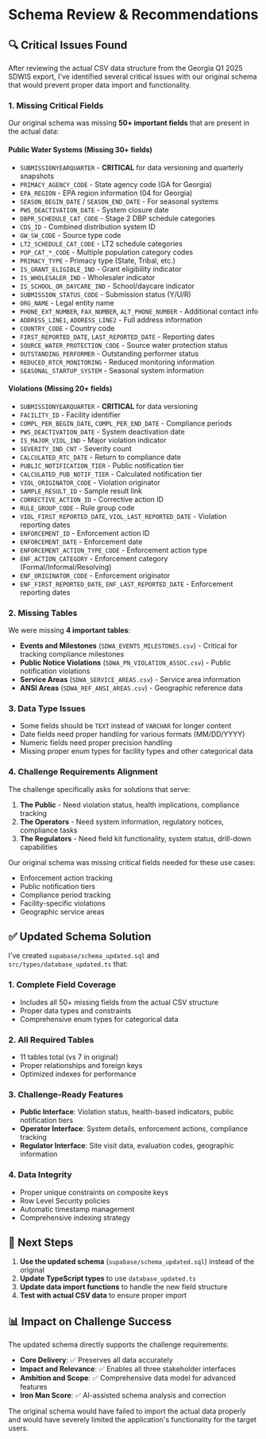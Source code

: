 # Schema Review & Recommendations

## 🔍 **Critical Issues Found**

After reviewing the actual CSV data structure from the Georgia Q1 2025 SDWIS export, I've identified several critical issues with our original schema that would prevent proper data import and functionality.

### **1. Missing Critical Fields**

Our original schema was missing **50+ important fields** that are present in the actual data:

#### **Public Water Systems (Missing 30+ fields)**
- `SUBMISSIONYEARQUARTER` - **CRITICAL** for data versioning and quarterly snapshots
- `PRIMACY_AGENCY_CODE` - State agency code (GA for Georgia)
- `EPA_REGION` - EPA region information (04 for Georgia)
- `SEASON_BEGIN_DATE` / `SEASON_END_DATE` - For seasonal systems
- `PWS_DEACTIVATION_DATE` - System closure date
- `DBPR_SCHEDULE_CAT_CODE` - Stage 2 DBP schedule categories
- `CDS_ID` - Combined distribution system ID
- `GW_SW_CODE` - Source type code
- `LT2_SCHEDULE_CAT_CODE` - LT2 schedule categories
- `POP_CAT_*_CODE` - Multiple population category codes
- `PRIMACY_TYPE` - Primacy type (State, Tribal, etc.)
- `IS_GRANT_ELIGIBLE_IND` - Grant eligibility indicator
- `IS_WHOLESALER_IND` - Wholesaler indicator
- `IS_SCHOOL_OR_DAYCARE_IND` - School/daycare indicator
- `SUBMISSION_STATUS_CODE` - Submission status (Y/U/R)
- `ORG_NAME` - Legal entity name
- `PHONE_EXT_NUMBER`, `FAX_NUMBER`, `ALT_PHONE_NUMBER` - Additional contact info
- `ADDRESS_LINE1`, `ADDRESS_LINE2` - Full address information
- `COUNTRY_CODE` - Country code
- `FIRST_REPORTED_DATE`, `LAST_REPORTED_DATE` - Reporting dates
- `SOURCE_WATER_PROTECTION_CODE` - Source water protection status
- `OUTSTANDING_PERFORMER` - Outstanding performer status
- `REDUCED_RTCR_MONITORING` - Reduced monitoring information
- `SEASONAL_STARTUP_SYSTEM` - Seasonal system information

#### **Violations (Missing 20+ fields)**
- `SUBMISSIONYEARQUARTER` - **CRITICAL** for data versioning
- `FACILITY_ID` - Facility identifier
- `COMPL_PER_BEGIN_DATE`, `COMPL_PER_END_DATE` - Compliance periods
- `PWS_DEACTIVATION_DATE` - System deactivation date
- `IS_MAJOR_VIOL_IND` - Major violation indicator
- `SEVERITY_IND_CNT` - Severity count
- `CALCULATED_RTC_DATE` - Return to compliance date
- `PUBLIC_NOTIFICATION_TIER` - Public notification tier
- `CALCULATED_PUB_NOTIF_TIER` - Calculated notification tier
- `VIOL_ORIGINATOR_CODE` - Violation originator
- `SAMPLE_RESULT_ID` - Sample result link
- `CORRECTIVE_ACTION_ID` - Corrective action ID
- `RULE_GROUP_CODE` - Rule group code
- `VIOL_FIRST_REPORTED_DATE`, `VIOL_LAST_REPORTED_DATE` - Violation reporting dates
- `ENFORCEMENT_ID` - Enforcement action ID
- `ENFORCEMENT_DATE` - Enforcement date
- `ENFORCEMENT_ACTION_TYPE_CODE` - Enforcement action type
- `ENF_ACTION_CATEGORY` - Enforcement category (Formal/Informal/Resolving)
- `ENF_ORIGINATOR_CODE` - Enforcement originator
- `ENF_FIRST_REPORTED_DATE`, `ENF_LAST_REPORTED_DATE` - Enforcement reporting dates

### **2. Missing Tables**

We were missing **4 important tables**:
- **Events and Milestones** (`SDWA_EVENTS_MILESTONES.csv`) - Critical for tracking compliance milestones
- **Public Notice Violations** (`SDWA_PN_VIOLATION_ASSOC.csv`) - Public notification violations
- **Service Areas** (`SDWA_SERVICE_AREAS.csv`) - Service area information
- **ANSI Areas** (`SDWA_REF_ANSI_AREAS.csv`) - Geographic reference data

### **3. Data Type Issues**

- Some fields should be `TEXT` instead of `VARCHAR` for longer content
- Date fields need proper handling for various formats (MM/DD/YYYY)
- Numeric fields need proper precision handling
- Missing proper enum types for facility types and other categorical data

### **4. Challenge Requirements Alignment**

The challenge specifically asks for solutions that serve:

1. **The Public** - Need violation status, health implications, compliance tracking
2. **The Operators** - Need system information, regulatory notices, compliance tasks
3. **The Regulators** - Need field kit functionality, system status, drill-down capabilities

Our original schema was missing critical fields needed for these use cases:
- Enforcement action tracking
- Public notification tiers
- Compliance period tracking
- Facility-specific violations
- Geographic service areas

## ✅ **Updated Schema Solution**

I've created `supabase/schema_updated.sql` and `src/types/database_updated.ts` that:

### **1. Complete Field Coverage**
- Includes all 50+ missing fields from the actual CSV structure
- Proper data types and constraints
- Comprehensive enum types for categorical data

### **2. All Required Tables**
- 11 tables total (vs 7 in original)
- Proper relationships and foreign keys
- Optimized indexes for performance

### **3. Challenge-Ready Features**
- **Public Interface**: Violation status, health-based indicators, public notification tiers
- **Operator Interface**: System details, enforcement actions, compliance tracking
- **Regulator Interface**: Site visit data, evaluation codes, geographic information

### **4. Data Integrity**
- Proper unique constraints on composite keys
- Row Level Security policies
- Automatic timestamp management
- Comprehensive indexing strategy

## 🚀 **Next Steps**

1. **Use the updated schema** (`supabase/schema_updated.sql`) instead of the original
2. **Update TypeScript types** to use `database_updated.ts`
3. **Update data import functions** to handle the new field structure
4. **Test with actual CSV data** to ensure proper import

## 📊 **Impact on Challenge Success**

The updated schema directly supports the challenge requirements:

- **Core Delivery**: ✅ Preserves all data accurately
- **Impact and Relevance**: ✅ Enables all three stakeholder interfaces
- **Ambition and Scope**: ✅ Comprehensive data model for advanced features
- **Iron Man Score**: ✅ AI-assisted schema analysis and correction

The original schema would have failed to import the actual data properly and would have severely limited the application's functionality for the target users. 